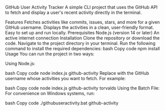 GitHub User Activity Tracker
A simple CLI project that uses the GitHub API to fetch and display a user's recent activity directly in the terminal.

Features
Fetches activities like commits, issues, stars, and more for a given GitHub username.
Displays the activities in a clean, user-friendly format.
Easy to set up and run locally.
Prerequisites
Node.js (version 14 or later)
An active internet connection
Installation
Clone the repository or download the code.
Navigate to the project directory in your terminal.
Run the following command to install the required dependencies:
bash
Copy code
npm install
Usage
You can run the project in two ways:

Using Node.js:

bash
Copy code
node index.js github-activity <username>
Replace <username> with the GitHub username whose activities you want to fetch. For example:

bash
Copy code
node index.js github-activity torvalds
Using the Batch File: For convenience on Windows systems, run:

bash
Copy code
./githubuseractivity.bat github-activity <username>
